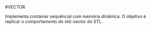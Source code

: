 #VECTOR

Implementa container sequêncial com memória dinâmica. O objetivo é replicar o comportamento do std::vector do STL.
